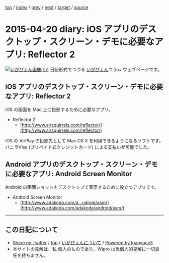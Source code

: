 [top](../index.html) 
 / [index](index.html) 
 / [prev](ig150418.html) 
 / [next](ig150421.html) 
 / [target](https://igapyon.github.io/diary/2015/ig150420.html) 
 / [source](https://github.com/igapyon/diary/blob/master/2015/ig150420.src.md) 

2015-04-20 diary: iOS アプリのデスクトップ・スクリーン・デモに必要なアプリ: Reflector 2
=====================================================================================================
[![いがぴょん画像(小)](https://igapyon.github.io/diary/images/iga200306s.jpg "いがぴょん")](https://igapyon.github.io/diary/memo/memoigapyon.html) 日記形式でつづる [いがぴょん](https://igapyon.github.io/diary/memo/memoigapyon.html)コラム ウェブページです。

## iOS アプリのデスクトップ・スクリーン・デモに必要なアプリ: Reflector 2

iOS の画面を Mac 上に投影するために必要なアプリ。

* Reflector 2
  * [http://www.airsquirrels.com/reflector/](http://www.airsquirrels.com/reflector/)

iOS の AirPlay の投影先として Mac OS X を利用できるようになるソフトです。バニラVisa (プリペイド式クレジットカード) による支払いが可能でした。


## Android アプリのデスクトップ・スクリーン・デモに必要なアプリ: Android Screen Monitor

Android の画面ショットをデスクトップで表示するために役立つアプリです。

* Android Screen Monitor
  * [http://www.adakoda.com/a...ndroid/asm/](http://www.adakoda.com/adakoda/android/asm/)


----------------------------------------------------------------------------------------------------

## この日記について

* [Share on Twitter](https://twitter.com/intent/tweet?hashtags=igapyon%2Cdiary%2C%E3%81%84%E3%81%8C%E3%81%B4%E3%82%87%E3%82%93&text=iOS+%E3%82%A2%E3%83%97%E3%83%AA%E3%81%AE%E3%83%87%E3%82%B9%E3%82%AF%E3%83%88%E3%83%83%E3%83%97%E3%83%BB%E3%82%B9%E3%82%AF%E3%83%AA%E3%83%BC%E3%83%B3%E3%83%BB%E3%83%87%E3%83%A2%E3%81%AB%E5%BF%85%E8%A6%81%E3%81%AA%E3%82%A2%E3%83%97%E3%83%AA%3A+Reflector+2&url=https%3A%2F%2Figapyon.github.io%2Fdiary%2F2015%2Fig150420.html) / [top](../index.html) / [いがぴょんについて](https://igapyon.github.io/diary/memo/memoigapyon.html) / [Powered by Igapyonv3](https://github.com/igapyon/igapyonv3)
* 本サイトの見解は、私 個人のものであり、Wipro は当個人的見解に一切責任を持ちません。 
